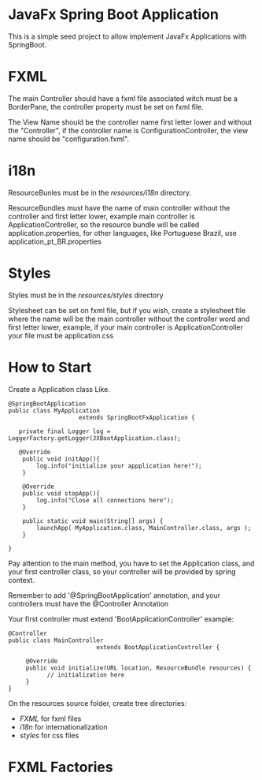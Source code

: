 # JavaFx Spring Boot Application


This is a simple seed project to allow implement JavaFx Applications with SpringBoot.

# FXML

The main Controller should have a fxml file associated witch must be a BorderPane, the controller property must be set on fxml file. 

The View Name should be the controller name first letter lower and without the "Controller", if the controller name is ConfigurationController, the view name should be "configuration.fxml". 

# i18n

ResourceBunles must be in the *resources/i18n* directory.

ResourceBundles must have the name of main controller without the controller and first letter lower, example main controller is ApplicationController, so the resource bundle will be called application.properties, for other languages, like Portuguese Brazil, use application_pt_BR.properties


# Styles

Styles must be in the *resources/styles* directory

Stylesheet can be set on fxml file, but if you wish, create a stylesheet file where the name will be the main controller without the controller word and first letter lower, example, if your main controller is ApplicationController your file must be application.css


# How to Start

Create a Application class Like.

    @SpringBootApplication
    public class MyApplication 
                        extends SpringBootFxApplication {
                        
       private final Logger log = LoggerFactory.getLogger(JXBootApplication.class);
    
       @Override
        public void initApp(){
            log.info("initialize your appplication here!");
        }
    
        @Override
        public void stopApp(){
            log.info("Close all connections here");
        }
    
        public static void main(String[] args) {
            launchApp( MyApplication.class, MainController.class, args );        
        }                 
                        
    } 
    
    
Pay attention to the main method, you have to set the Application class, and your first controller class, so your controller will be provided by spring context. 

Remember to add '@SpringBootApplication' annotation, and your controllers must have the @Controller Annotation

Your first controller must extend 'BootApplicationController' example:

    @Controller
    public class MainController 
                             extends BootApplicationController {
                       
         @Override
         public void initialize(URL location, ResourceBundle resources) {
         	   // initialization here
         }      
    }
    
On the resources source folder, create tree directories:

* *FXML* for fxml files
* *i18n* for internationalization
* *styles* for css files

     
    
    
# FXML Factories    
    
    
    